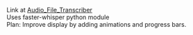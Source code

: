 Link at [Audio_File_Transcriber](https://66nihaal44.github.io/Audio_File_Transcriber/index)<br>
Uses faster-whisper python module<br>
Plan: Improve display by adding animations and progress bars.
